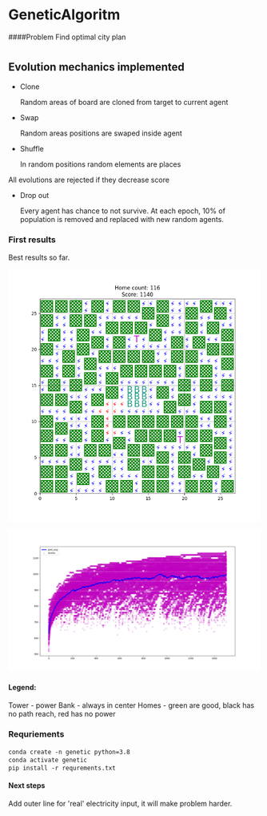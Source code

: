 # GeneticAlgoritm
####Problem
Find optimal city plan
#
## Evolution mechanics implemented
* Clone

    Random areas of board are cloned from target to current agent

* Swap 

    Random areas positions are swaped inside agent
    
* Shuffle

    In random positions random elements are places
    
All evolutions are rejected if they decrease score

* Drop out
    
    Every agent has chance to not survive. At each epoch, 10% of population is removed and replaced with new random agents. 
### First results
Best results so far.

![Best home from run](./run2/best_0.png)

![Scores](./run2/stats_05-27--23-43-56.png)

#### Legend:
Tower - power
Bank - always in center
Homes - green are good, black has no path reach, red has no power


### Requriements
```
conda create -n genetic python=3.8
conda activate genetic
pip install -r requrements.txt
```
#### Next steps
Add outer line for 'real' electricity input, it will make problem harder.